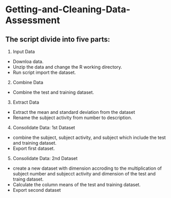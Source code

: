 # Getting-and-Cleaning-Data-Assessment
## The script divide into five parts:

1. Input Data
* Downloa data.
* Unzip the data and change the R working directory.
* Run script import the dataset.

2. Combine Data
* Combine the test and training dataset.

3. Extract Data
* Extract the mean and standard deviation from the dataset
* Rename the subject activity from number to description.

4. Consolidate Data: 1st Dataset
* combine the subject, subject activity, and subject which include the test and training dataset.
* Export first dataset.

5. Consolidate Data: 2nd Dataset
* create a new dataset with dimension accroding to the multiplication of subject number and subjecct activity and dimension of the test and traing dataset.
* Calculate the column means of the test and training dataset.
* Export second dataset